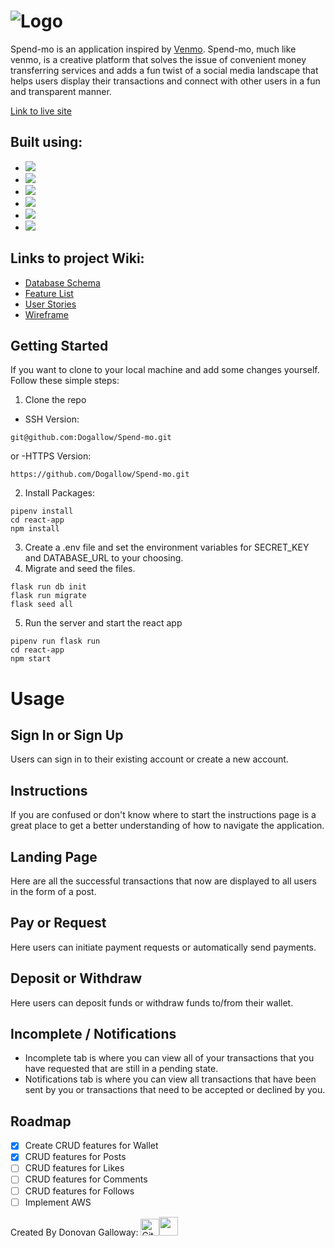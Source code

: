 
# <img src="https://user-images.githubusercontent.com/95613961/205343045-45c3649d-9142-4e0e-8670-0319946e1be2.png" alt="Logo" /> 

Spend-mo is an application inspired by [Venmo](https://venmo.com/). Spend-mo, much like venmo, is a creative platform that solves the issue of convenient money transferring services and adds a fun twist of a social media landscape that helps users display their transactions and connect with other users in a fun and transparent manner.

[Link to live site](https://spend-mo.onrender.com/)


## Built using:

  * <img src="https://img.shields.io/badge/HTML5-E34F26?style=for-the-badge&logo=html5&logoColor=white" />
  * <img src="https://img.shields.io/badge/CSS3-1572B6?style=for-the-badge&logo=css3&logoColor=white" />
  * <img src="https://img.shields.io/badge/React-20232A?style=for-the-badge&logo=react&logoColor=61DAFB" />
  * <img src="https://img.shields.io/badge/Python-FFD43B?style=for-the-badge&logo=python&logoColor=blue" />
  * <img src="https://img.shields.io/badge/Flask-000000?style=for-the-badge&logo=flask&logoColor=white" />
  * <img src="https://img.shields.io/badge/PostgreSQL-316192?style=for-the-badge&logo=postgresql&logoColor=white" />

## Links to project Wiki:
 * [Database Schema](https://github.com/Dogallow/Spend-mo/wiki/Database-Schema)
 * [Feature List](https://github.com/Dogallow/Spend-mo/wiki/Feature-List)
 * [User Stories](https://github.com/Dogallow/Spend-mo/wiki/User-Story)
 * [Wireframe](https://github.com/Dogallow/Spend-mo/wiki/Wireframe)
 
 ## Getting Started
 
 If you want to clone to your local machine and add some changes yourself. Follow these simple steps:

1. Clone the repo
 - SSH Version:
 ``` 
 git@github.com:Dogallow/Spend-mo.git
 ```
 or
 -HTTPS Version:
 ```
 https://github.com/Dogallow/Spend-mo.git
 ```
 2. Install Packages:
 ```
 pipenv install
cd react-app
npm install
 ```
 3. Create a .env file and set the environment variables for SECRET_KEY and DATABASE_URL to your choosing.
 4. Migrate and seed the files.
 ```
 flask run db init
flask run migrate
flask seed all
 ```
 5. Run the server and start the react app
 ```
 pipenv run flask run
cd react-app
npm start
 ```
 
 # Usage
 
 ## Sign In or Sign Up
 Users can sign in to their existing account or create a new account. 
 
 ## Instructions
 If you are confused or don't know where to start the instructions page is a great place to get a better understanding of how to navigate the application.
 
 ## Landing Page
 Here are all the successful transactions that now are displayed to all users in the form of a post.
 
 ## Pay or Request
 Here users can initiate payment requests or automatically send payments.
 
 ## Deposit or Withdraw
 Here users can deposit funds or withdraw funds to/from their wallet.
 
 ## Incomplete / Notifications
  * Incomplete tab is where you can view all of your transactions that you have requested that are still in a pending state.
  * Notifications tab is where you can view all transactions that have been sent by you or transactions that need to be accepted or declined by you.

## Roadmap

- [x] Create CRUD features for Wallet
- [x] CRUD features for Posts
- [ ] CRUD features for Likes
- [ ] CRUD features for Comments
- [ ] CRUD features for Follows
- [ ] Implement AWS

Created By Donovan Galloway: [<img color="white" src='https://user-images.githubusercontent.com/95613961/205353832-83632c8d-1016-4263-ac50-16436e246fd8.svg' target='_blank' alt='Github Logo' width=30px height=27px />](https://github.com/Dogallow)[<img src='https://user-images.githubusercontent.com/95613961/205356256-82238182-71a7-4726-b470-52df7a52c87b.svg' target='_blank' alt='' width=30px height=30px/>](https://www.linkedin.com/in/donovan-galloway-927190233/)


